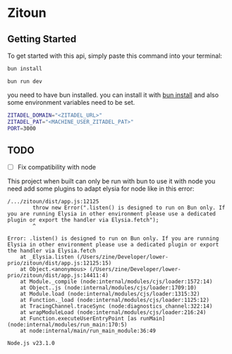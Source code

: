 # Zitoun

## Getting Started

To get started with this api, simply paste this command into your terminal:

```sh
bun install

bun run dev
```

you need to have bun installed. you can install it with [bun install](https://bun.sh/install) and also some environment variables need to be set.

```sh
ZITADEL_DOMAIN="<ZITADEL_URL>"
ZITADEL_PAT="<MACHINE_USER_ZITADEL_PAT>"
PORT=3000
```

## TODO

- [ ] Fix compatibility with node

This project when built can only be run with bun to use it with node you need add some plugins to adapt elysia for node like in this error:

```plaintext
/.../zitoun/dist/app.js:12125
        throw new Error(".listen() is designed to run on Bun only. If you are running Elysia in other environment please use a dedicated plugin or export the handler via Elysia.fetch");
        ^

Error: .listen() is designed to run on Bun only. If you are running Elysia in other environment please use a dedicated plugin or export the handler via Elysia.fetch
    at _Elysia.listen (/Users/zine/Developer/lower-prio/zitoun/dist/app.js:12125:15)
    at Object.<anonymous> (/Users/zine/Developer/lower-prio/zitoun/dist/app.js:14411:4)
    at Module._compile (node:internal/modules/cjs/loader:1572:14)
    at Object..js (node:internal/modules/cjs/loader:1709:10)
    at Module.load (node:internal/modules/cjs/loader:1315:32)
    at Function._load (node:internal/modules/cjs/loader:1125:12)
    at TracingChannel.traceSync (node:diagnostics_channel:322:14)
    at wrapModuleLoad (node:internal/modules/cjs/loader:216:24)
    at Function.executeUserEntryPoint [as runMain] (node:internal/modules/run_main:170:5)
    at node:internal/main/run_main_module:36:49

Node.js v23.1.0
```